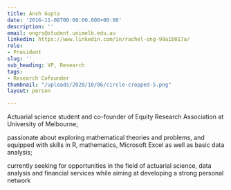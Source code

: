```yaml
---
title: Ansh Gupta
date: '2016-11-08T00:00:00.000+00:00'
description: ''
email: ongrs@student.unimelb.edu.au
linkedin: https://www.linkedin.com/in/rachel-ong-99a1b017a/
role:
- President
slug: ''
sub_heading: VP, Research
tags:
- Research Cofounder
thumbnail: "/uploads/2020/10/06/circle-cropped-5.png"
layout: person

---
```

Actuarial science student and co-founder of Equity Research Association at University of Melbourne;

passionate about exploring mathematical theories and problems, and equipped with skills in R, mathematics, Microsoft Excel as well as basic data analysis;

currently seeking for opportunities in the field of actuarial science, data analysis and financial services while aiming at developing a strong personal network
